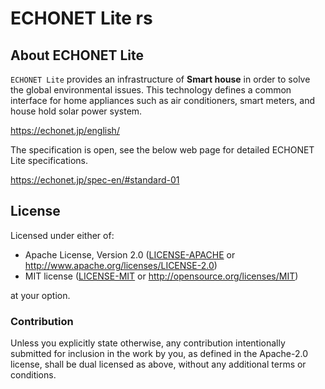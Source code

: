 # ECHONET Lite rs

## About ECHONET Lite

`ECHONET Lite` provides an infrastructure of **Smart house** in order to solve the global environmental issues.
This technology defines a common interface for home appliances such as air conditioners, smart meters, and house hold solar power system.

https://echonet.jp/english/

The specification is open, see the below web page for detailed ECHONET Lite specifications.

https://echonet.jp/spec-en/#standard-01

## License

Licensed under either of:

- Apache License, Version 2.0 ([LICENSE-APACHE](LICENSE-APACHE) or
  http://www.apache.org/licenses/LICENSE-2.0)
- MIT license ([LICENSE-MIT](LICENSE-MIT) or http://opensource.org/licenses/MIT)

at your option.

### Contribution

Unless you explicitly state otherwise, any contribution intentionally submitted for inclusion in the
work by you, as defined in the Apache-2.0 license, shall be dual licensed as above, without any
additional terms or conditions.
